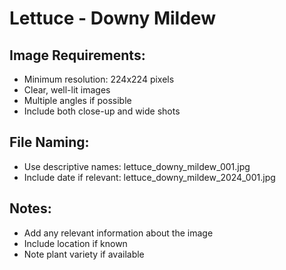 # Lettuce - Downy Mildew

## Image Requirements:
- Minimum resolution: 224x224 pixels
- Clear, well-lit images
- Multiple angles if possible
- Include both close-up and wide shots

## File Naming:
- Use descriptive names: lettuce_downy_mildew_001.jpg
- Include date if relevant: lettuce_downy_mildew_2024_001.jpg

## Notes:
- Add any relevant information about the image
- Include location if known
- Note plant variety if available
